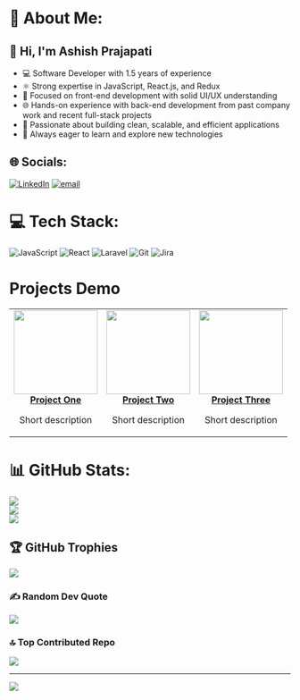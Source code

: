 # 💫 About Me:
## 👋 Hi, I'm Ashish Prajapati
* 💻 Software Developer with 1.5 years of experience
* ⚛️ Strong expertise in JavaScript, React.js, and Redux
* 🎯 Focused on front-end development with solid UI/UX understanding
* 🌐 Hands-on experience with back-end development from past company work and recent full-stack projects
* 🚀 Passionate about building clean, scalable, and efficient applications
* 🧠 Always eager to learn and explore new technologies


## 🌐 Socials:
[![LinkedIn](https://img.shields.io/badge/LinkedIn-%230077B5.svg?logo=linkedin&logoColor=white)](https://linkedin.com/in/ashish-classic) [![email](https://img.shields.io/badge/Email-D14836?logo=gmail&logoColor=white)](mailto:ashish_classic@proton.me) 

# 💻 Tech Stack:
![JavaScript](https://img.shields.io/badge/javascript-%23323330.svg?style=for-the-badge&logo=javascript&logoColor=%23F7DF1E) ![React](https://img.shields.io/badge/react-%2320232a.svg?style=for-the-badge&logo=react&logoColor=%2361DAFB) ![Laravel](https://img.shields.io/badge/laravel-%23FF2D20.svg?style=for-the-badge&logo=laravel&logoColor=white) ![Git](https://img.shields.io/badge/git-%23F05033.svg?style=for-the-badge&logo=git&logoColor=white) ![Jira](https://img.shields.io/badge/jira-%230A0FFF.svg?style=for-the-badge&logo=jira&logoColor=white) 

# Projects Demo
<table>
  <tr>
    <td align="center">
      <a href="assets/MOBILE THUMBNAIL.png">
        <img src="assets/project1-thumb.png" width="150px"/><br/>
        <strong>Project One</strong>
      </a>
      <p>Short description</p>
    </td>
    <td align="center">
      <a href="assets/MOBILE THUMBNAIL.png2">
        <img src="assets/project2-thumb.png" width="150px"/><br/>
        <strong>Project Two</strong>
      </a>
      <p>Short description</p>
    </td>
    <td align="center">
      <a href="assets/MOBILE THUMBNAIL.png">
        <img src="assets/project3-thumb.png" width="150px"/><br/>
        <strong>Project Three</strong>
      </a>
      <p>Short description</p>
    </td>
  </tr>
</table>

# 📊 GitHub Stats:
![](https://github-readme-stats.vercel.app/api?username=ashish-web-developer&theme=dark&hide_border=false&include_all_commits=false&count_private=false)<br/>
![](https://nirzak-streak-stats.vercel.app/?user=ashish-web-developer&theme=dark&hide_border=false)<br/>
![](https://github-readme-stats.vercel.app/api/top-langs/?username=ashish-web-developer&theme=dark&hide_border=false&include_all_commits=false&count_private=false&layout=compact)

## 🏆 GitHub Trophies
![](https://github-profile-trophy.vercel.app/?username=ashish-web-developer&theme=gruvbox&no-frame=false&no-bg=false&margin-w=4)

### ✍️ Random Dev Quote
![](https://quotes-github-readme.vercel.app/api?type=horizontal&theme=radical)

### 🔝 Top Contributed Repo
![](https://github-contributor-stats.vercel.app/api?username=ashish-web-developer&limit=5&theme=dark&combine_all_yearly_contributions=true)

---
[![](https://visitcount.itsvg.in/api?id=ashish-web-developer&icon=0&color=0)](https://visitcount.itsvg.in)

<!-- Proudly created with GPRM ( https://gprm.itsvg.in ) -->
